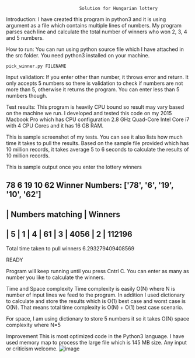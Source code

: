                                 Solution for Hungarian lottery

Introduction:
I have created this program in python3 and it is using argument as a file which contains multiple lines of numbers. My program parses each line and calculate the total number of winners who won 2, 3, 4 and 5 numbers.


How to run:
You can run using python source file which I have attached in the src folder. You need python3 installed on your machine.

    pick_winner.py FILENAME


Input validation:
If you enter other than number, it throws error and return. 
It only accepts 5 numbers so there is validation to check if numbers are not more than 5, otherwise it returns the program. You can enter less than 5 numbers though. 


Test results:
This program is heavily CPU bound so result may vary based on the machine we run. I developed and tested this code on my 2015 Macbook Pro which has CPU configuration 2.8 GHz Quad-Core Intel Core i7 with 4 CPU Cores and it has 16 GB RAM.

This is sample screenshot of my tests. You can see it also lists how much time it takes to pull the results. Based on the sample file provided which has 10 million records, it takes average 5 to 6 seconds to calculate the results of 10 million records. 

This is sample output once you enter the lottery winners

78 6 19 10 62
Winner Numbers: ['78', '6', '19', '10', '62']
--------------------------------------
| Numbers matching   |      Winners   
--------------------------------------
| 5                  |       1
| 4                  |       61
| 3                  |       4056
| 2                  |       112196
--------------------------------------
Total time taken to pull winners 6.293279409408569

READY
 

Program will keep running until you press Cntrl C. You can enter as many as number you like to calculate the winners.

Time and Space complexity
Time complexity is easily O(N) where N is number of input lines we feed to the program. In addition I used dictionary to calculate and store the results which is O(1) best case and worst case is O(N). That means total time complexity is O(N) + O(1)  best case scenario.

For space, I am using dictionary to store 5 numbers it so it takes O(N) space complexity where N=5


Improvement 
This is most optimized code in the Python3 language. I have used memory map to process the large file which is 145 MB size. Any input or criticism welcome. 
![image](https://github.com/keypat1906/Hungarian_lottery/assets/97865025/05a94f42-ba0e-43f9-b1b1-8e23d059b23c)
